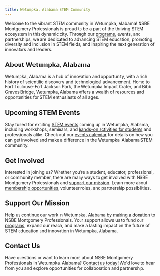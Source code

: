 ```yaml
---
title: Wetumpka, Alabama STEM Community
---
```


Welcome to the vibrant STEM community in Wetumpka, Alabama! NSBE Montgomery Professionals is proud to be a part of the thriving STEM ecosystem in this dynamic city. Through our [programs](/programs), events, and partnerships, we are dedicated to advancing STEM education, promoting diversity and inclusion in STEM fields, and inspiring the next generation of innovators and leaders.

## About Wetumpka, Alabama

Wetumpka, Alabama is a hub of innovation and opportunity, with a rich history of scientific discovery and technological advancement. Home to Fort Toulouse-Fort Jackson Park, the Wetumpka Impact Crater, and Bibb Graves Bridge, Wetumpka, Alabama offers a wealth of resources and opportunities for STEM enthusiasts of all ages.

## Upcoming STEM Events

Stay tuned for exciting 
<a href=”/events” target=”_blank”>STEM events</a> coming up in Wetumpka, Alabama, including workshops, seminars, and [hands-on activities for students](/projects) and professionals alike. Check out our 
<a href=”/events” target=”_blank”>events calendar</a> for details on how you can get involved and make a difference in the Wetumpka, Alabama STEM community.

## Get Involved

Interested in joining us? Whether you're a student, educator, professional, or community member, there are many ways to get involved with NSBE Montgomery Professionals and [support our mission](/support). Learn more about [membership opportunities](/membership), volunteer roles, and partnership possibilities.

## Support Our Mission

Help us continue our work in Wetumpka, Alabama by [making a donation](/support) to NSBE Montgomery Professionals. Your support allows us to fund our [programs](/programs), expand our reach, and make a lasting impact on the future of STEM education and innovation in Wetumpka, Alabama.

## Contact Us

Have questions or want to learn more about NSBE Montgomery Professionals in Wetumpka, Alabama? [Contact us today!](/contact) We'd love to hear from you and explore opportunities for collaboration and partnership.